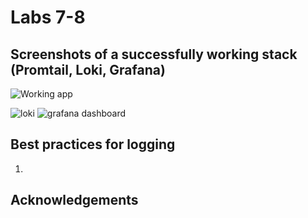 # Labs 7-8

## Screenshots of a successfully working stack (Promtail, Loki, Grafana)

![Working app](https://ibb.co/5cZBb0z)

<img src="" alt="loki"/>

<img src="" alt="grafana dashboard"/>

## Best practices for logging

1. 

## Acknowledgements